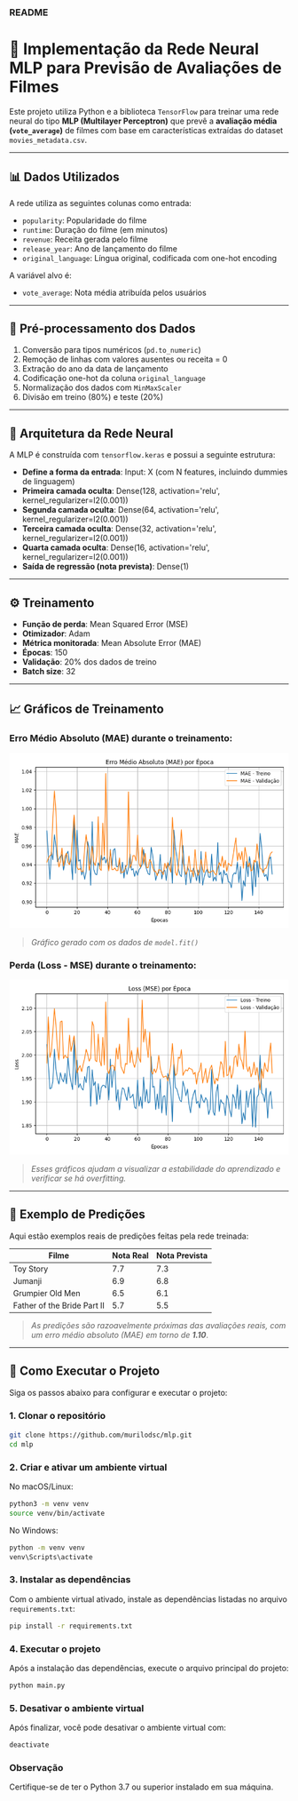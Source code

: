 ### README

# 🧠 Implementação da Rede Neural MLP para Previsão de Avaliações de Filmes

Este projeto utiliza Python e a biblioteca `TensorFlow` para treinar uma rede neural do tipo **MLP (Multilayer Perceptron)** que prevê a **avaliação média (`vote_average`)** de filmes com base em características extraídas do dataset `movies_metadata.csv`.

---

## 📊 Dados Utilizados

A rede utiliza as seguintes colunas como entrada:

- `popularity`: Popularidade do filme
- `runtime`: Duração do filme (em minutos)
- `revenue`: Receita gerada pelo filme
- `release_year`: Ano de lançamento do filme
- `original_language`: Língua original, codificada com one-hot encoding

A variável alvo é:
- `vote_average`: Nota média atribuída pelos usuários

---

## 🧹 Pré-processamento dos Dados

1. Conversão para tipos numéricos (`pd.to_numeric`)
2. Remoção de linhas com valores ausentes ou receita = 0
3. Extração do ano da data de lançamento
4. Codificação one-hot da coluna `original_language`
5. Normalização dos dados com `MinMaxScaler`
6. Divisão em treino (80%) e teste (20%)

---

## 🧠 Arquitetura da Rede Neural

A MLP é construída com `tensorflow.keras` e possui a seguinte estrutura:

- **Define a forma da entrada**: Input:  X (com N features, incluindo dummies de linguagem)
- **Primeira camada oculta**: Dense(128, activation='relu', kernel_regularizer=l2(0.001))
- **Segunda camada oculta**: Dense(64, activation='relu', kernel_regularizer=l2(0.001))
- **Terceira camada oculta**: Dense(32, activation='relu', kernel_regularizer=l2(0.001))
- **Quarta camada oculta**: Dense(16, activation='relu', kernel_regularizer=l2(0.001))
- **Saída de regressão (nota prevista)**: Dense(1)

---

## ⚙️ Treinamento

- **Função de perda**: Mean Squared Error (MSE)
- **Otimizador**: Adam
- **Métrica monitorada**: Mean Absolute Error (MAE)
- **Épocas**: 150
- **Validação**: 20% dos dados de treino
- **Batch size**: 32

---

## 📈 Gráficos de Treinamento

### Erro Médio Absoluto (MAE) durante o treinamento:

![MAE vs Epochs](docs/mae_vs_epochs.png)
> *Gráfico gerado com os dados de `model.fit()`*

### Perda (Loss - MSE) durante o treinamento:

![Loss vs Epochs](docs/loss_vs_epochs.png)

> *Esses gráficos ajudam a visualizar a estabilidade do aprendizado e verificar se há overfitting.*

---

## 🎯 Exemplo de Predições

Aqui estão exemplos reais de predições feitas pela rede treinada:

| Filme                          | Nota Real | Nota Prevista |
|-------------------------------|-----------|---------------|
| Toy Story                     | 7.7       | 7.3           |
| Jumanji                       | 6.9       | 6.8           |
| Grumpier Old Men              | 6.5       | 6.1           |
| Father of the Bride Part II   | 5.7       | 5.5           |

> *As predições são razoavelmente próximas das avaliações reais, com um erro médio absoluto (MAE) em torno de **1.10***.

---

## 🚀 Como Executar o Projeto

Siga os passos abaixo para configurar e executar o projeto:

### 1. Clonar o repositório
```bash
git clone https://github.com/murilodsc/mlp.git
cd mlp
```

### 2. Criar e ativar um ambiente virtual
No macOS/Linux:
```bash
python3 -m venv venv
source venv/bin/activate
```

No Windows:
```bash
python -m venv venv
venv\Scripts\activate
```

### 3. Instalar as dependências
Com o ambiente virtual ativado, instale as dependências listadas no arquivo `requirements.txt`:
```bash
pip install -r requirements.txt
```

### 4. Executar o projeto
Após a instalação das dependências, execute o arquivo principal do projeto:
```bash
python main.py
```

### 5. Desativar o ambiente virtual
Após finalizar, você pode desativar o ambiente virtual com:
```bash
deactivate
```

### Observação
Certifique-se de ter o Python 3.7 ou superior instalado em sua máquina.
